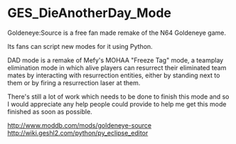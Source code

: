 GES_DieAnotherDay_Mode
======================
Goldeneye:Source is a free fan made remake of the N64 Goldeneye game. 

Its fans can script new modes for it using Python.

DAD mode is a remake of Mefy's MOHAA "Freeze Tag" mode, a teamplay elimination mode in which alive players can
resurrect their eliminated team mates by interacting with resurrection entities, either by standing next to them or
by firing a resurrection laser at them.

There's still a lot of work which needs to be done to finish this mode and so I would appreciate any help people could
provide to help me get this mode finished as soon as possible.

http://www.moddb.com/mods/goldeneye-source
http://wiki.geshl2.com/python/py_eclipse_editor
